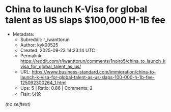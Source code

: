 # China to launch K-Visa for global talent as US slaps $100,000 H-1B fee

- Metadata:
  - Subreddit: r_iwanttorun
  - Author: kyk00525
  - Created: 2025-09-23 14:23:14 UTC
  - Permalink: https://reddit.com/r/iwanttorun/comments/1noiro5/china_to_launch_kvisa_for_global_talent_as_us/
  - URL: https://www.business-standard.com/immigration/china-to-launch-k-visa-for-global-talent-as-us-slaps-100-000-h-1b-fee-125092300264_1.html
  - Ups: 5 | Ratio: 0.86 | Comments: 2
  - Flair: 讨论

_(no selftext)_
